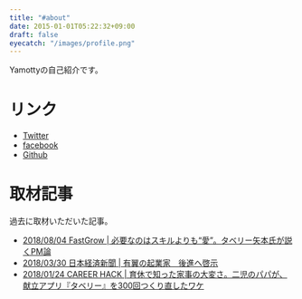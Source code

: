 ```yaml
---
title: "#about"
date: 2015-01-01T05:22:32+09:00
draft: false
eyecatch: "/images/profile.png"
---
```


Yamottyの自己紹介です。<!--more-->

# リンク

- [Twitter](https://twitter.com/yamotty3)
- [facebook](https://www.facebook.com/Yamotty)
- [Github](https://github.com/Yamotty)

# 取材記事

過去に取材いただいた記事。

- [2018/08/04 FastGrow | 必要なのはスキルよりも“愛”。タベリー矢本氏が説くPM論](https://www.fastgrow.jp/articles/10x-yamoto)
- [2018/03/30 日本経済新聞 | 有翼の起業家　後進へ啓示](https://r.nikkei.com/article/DGXMZO28759400Z20C18A3X11000)
- [2018/01/24 CAREER HACK | 育休で知った家事の大変さ。二児のパパが、献立アプリ『タベリー』を300回つくり直したワケ](https://careerhack.en-japan.com/report/detail/911)

